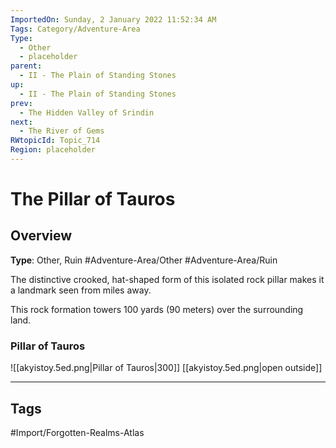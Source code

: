 ```yaml
---
ImportedOn: Sunday, 2 January 2022 11:52:34 AM
Tags: Category/Adventure-Area
Type:
  - Other
  - placeholder
parent:
  - II - The Plain of Standing Stones
up:
  - II - The Plain of Standing Stones
prev:
  - The Hidden Valley of Srindin
next:
  - The River of Gems
RWtopicId: Topic_714
Region: placeholder
---
```

# The Pillar of Tauros
## Overview
**Type**: Other, Ruin
#Adventure-Area/Other #Adventure-Area/Ruin

The distinctive crooked, hat-shaped form of this isolated rock pillar makes it a landmark seen from miles away.

This rock formation towers 100 yards (90 meters) over the surrounding land.

### Pillar of Tauros
![[akyistoy.5ed.png|Pillar of Tauros|300]]
[[akyistoy.5ed.png|open outside]]


---
## Tags
#Import/Forgotten-Realms-Atlas

